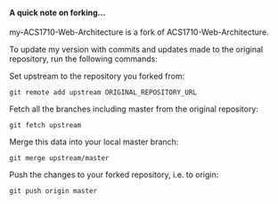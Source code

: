 #### A quick note on forking...

my-ACS1710-Web-Architecture is a fork of ACS1710-Web-Architecture.

To update my version with commits and updates made to the original repository,
run the following commands:

Set upstream to the repository you forked from:

```git remote add upstream ORIGINAL_REPOSITORY_URL```

Fetch all the branches including master from the original repository:

```git fetch upstream```

Merge this data into your local master branch:

```git merge upstream/master```

Push the changes to your forked repository, i.e. to origin:

```git push origin master```